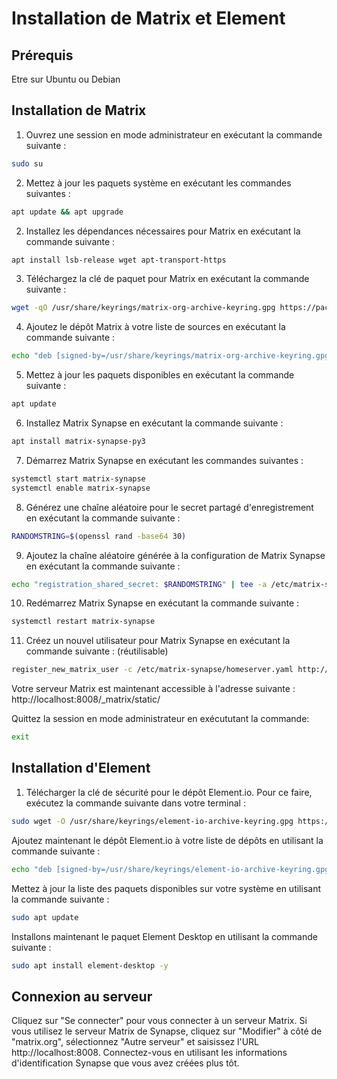 # Installation de Matrix et Element

## Prérequis

Etre sur Ubuntu ou Debian 

## Installation de Matrix
1. Ouvrez une session en mode administrateur en exécutant la commande suivante :

```bash
sudo su
```

2. Mettez à jour les paquets système en exécutant les commandes suivantes :

```bash
apt update && apt upgrade
```

2. Installez les dépendances nécessaires pour Matrix en exécutant la commande suivante :

```bash
apt install lsb-release wget apt-transport-https
```

3. Téléchargez la clé de paquet pour Matrix en exécutant la commande suivante :

```bash
wget -qO /usr/share/keyrings/matrix-org-archive-keyring.gpg https://packages.matrix.org/debian/matrix-org-archive-keyring.gpg
```

4. Ajoutez le dépôt Matrix à votre liste de sources en exécutant la commande suivante :

```bash
echo "deb [signed-by=/usr/share/keyrings/matrix-org-archive-keyring.gpg] https://packages.matrix.org/debian/ $(lsb_release -cs) main" | tee /etc/apt/sources.list.d/matrix-org.list
```

5. Mettez à jour les paquets disponibles en exécutant la commande suivante :

```bash
apt update
```

6. Installez Matrix Synapse en exécutant la commande suivante :

```bash
apt install matrix-synapse-py3
```

7. Démarrez Matrix Synapse en exécutant les commandes suivantes :

```bash
systemctl start matrix-synapse
systemctl enable matrix-synapse
```

8. Générez une chaîne aléatoire pour le secret partagé d'enregistrement en exécutant la commande suivante :

```bash
RANDOMSTRING=$(openssl rand -base64 30)
```

9. Ajoutez la chaîne aléatoire générée à la configuration de Matrix Synapse en exécutant la commande suivante :

```bash
echo "registration_shared_secret: $RANDOMSTRING" | tee -a /etc/matrix-synapse/homeserver.yaml > /dev/null
```

10. Redémarrez Matrix Synapse en exécutant la commande suivante :

```bash
systemctl restart matrix-synapse
```

11. Créez un nouvel utilisateur pour Matrix Synapse en exécutant la commande suivante : (réutilisable)

```bash
register_new_matrix_user -c /etc/matrix-synapse/homeserver.yaml http://localhost:8008
```

Votre serveur Matrix est maintenant accessible à l'adresse suivante :
http://localhost:8008/_matrix/static/

Quittez la session en mode administrateur en exécututant la commande:

```bash
exit
```

## Installation d'Element

1. Télécharger la clé de sécurité pour le dépôt Element.io. Pour ce faire, exécutez la commande suivante dans votre terminal :

```bash
sudo wget -O /usr/share/keyrings/element-io-archive-keyring.gpg https://packages.element.io/debian/element-io-archive-keyring.gpg
```

Ajoutez maintenant le dépôt Element.io à votre liste de dépôts en utilisant la commande suivante :

```bash
echo "deb [signed-by=/usr/share/keyrings/element-io-archive-keyring.gpg] https://packages.element.io/debian/ default main" | sudo tee /etc/apt/sources.list.d/element-io.list
```

Mettez à jour la liste des paquets disponibles sur votre système en utilisant la commande suivante :

```bash
sudo apt update
```

Installons maintenant le paquet Element Desktop en utilisant la commande suivante :

```bash
sudo apt install element-desktop -y
```

## Connexion au serveur

Cliquez sur "Se connecter" pour vous connecter à un serveur Matrix. Si vous utilisez le serveur Matrix de Synapse, cliquez sur "Modifier" à côté de "matrix.org", sélectionnez "Autre serveur" et saisissez l'URL http://localhost:8008. Connectez-vous en utilisant les informations d'identification Synapse que vous avez créées plus tôt.

